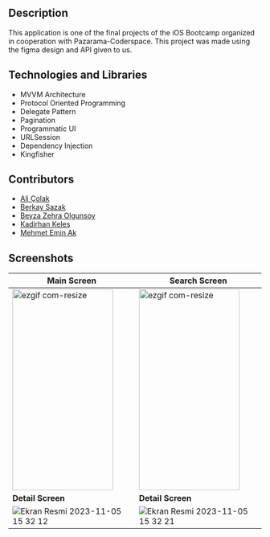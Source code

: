 
## Description
This application is one of the final projects of the iOS Bootcamp organized in cooperation with Pazarama-Coderspace. This project was made using the figma design and API given to us.

## Technologies and Libraries
-  MVVM Architecture
-  Protocol Oriented Programming
-  Delegate Pattern
- Pagination
- Programmatic UI
- URLSession
- Dependency Injection
- Kingfisher

## Contributors
- [Ali Çolak](https://github.com/alicolak64)
- [Berkay Sazak](https://github.com/Berkayszk)
-   [Beyza Zehra Olgunsoy](https://github.com/beyzazehra)
- [Kadirhan Keleş](https://github.com/kadirhankeles)
-   [Mehmet Emin Ak](https://github.com/mehmeteminak)


## Screenshots
| Main Screen | Search Screen |
|--|--|
|<img src="https://github.com/kadirhankeles/PokeDex/assets/44638560/fb58443e-4e85-4074-b311-94df99cf6cbb" alt="ezgif com-resize" width="200" height="400">|<img src="https://github.com/kadirhankeles/PokeDex/assets/44638560/e701adfc-b05c-4592-81a1-a2d085fdd776" alt="ezgif com-resize" width="200" height="400">|
| **Detail Screen** | **Detail Screen** |
|![Ekran Resmi 2023-11-05 15 32 12](https://github.com/kadirhankeles/PokeDex/assets/44638560/6603cb93-4e9b-4ee7-bb85-3d693d2af56e)|![Ekran Resmi 2023-11-05 15 32 21](https://github.com/kadirhankeles/PokeDex/assets/44638560/e48c1f02-10d8-4d06-abbc-cd3d84b4a00d)|



